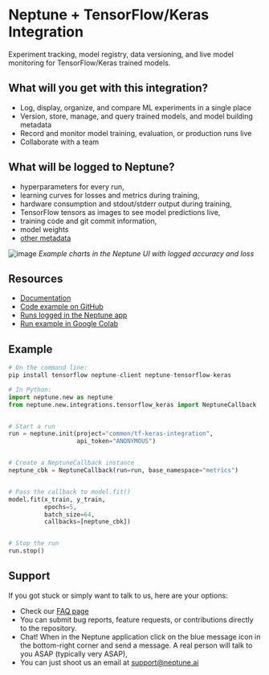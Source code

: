 # Neptune + TensorFlow/Keras Integration

Experiment tracking, model registry, data versioning, and live model monitoring for TensorFlow/Keras trained models.

## What will you get with this integration? 

* Log, display, organize, and compare ML experiments in a single place
* Version, store, manage, and query trained models, and model building metadata
* Record and monitor model training, evaluation, or production runs live
* Collaborate with a team

## What will be logged to Neptune?

* hyperparameters for every run,
* learning curves for losses and metrics during training,
* hardware consumption and stdout/stderr output during training,
* TensorFlow tensors as images to see model predictions live,
* training code and git commit information,
* model weights
* [other metadata](https://docs.neptune.ai/you-should-know/what-can-you-log-and-display)

![image](https://user-images.githubusercontent.com/97611089/160638338-8a276866-6ce8-4d0a-93f5-bd564d00afdf.png)
*Example charts in the Neptune UI with logged accuracy and loss*


## Resources

* [Documentation](https://docs.neptune.ai/integrations-and-supported-tools/model-training/tensorflow-keras)
* [Code example on GitHub](https://github.com/neptune-ai/examples/blob/main/integrations-and-supported-tools/tensorflow-keras/scripts)
* [Runs logged in the Neptune app](https://app.neptune.ai/o/common/org/tf-keras-integration/e/TFK-18/all)
* [Run example in Google Colab](https://colab.research.google.com/github/neptune-ai/examples/blob/master/integrations-and-supported-tools/tensorflow-keras/notebooks/Neptune_TensorFlow_Keras.ipynb)

## Example

```python
# On the command line:
pip install tensorflow neptune-client neptune-tensorflow-keras
```
```python
# In Python:
import neptune.new as neptune
from neptune.new.integrations.tensorflow_keras import NeptuneCallback


# Start a run
run = neptune.init(project="common/tf-keras-integration",
                   api_token="ANONYMOUS")


# Create a NeptuneCallback instance
neptune_cbk = NeptuneCallback(run=run, base_namespace="metrics")


# Pass the callback to model.fit()
model.fit(x_train, y_train,
          epochs=5,
          batch_size=64,
          callbacks=[neptune_cbk])


# Stop the run
run.stop()
```

## Support

If you got stuck or simply want to talk to us, here are your options:

* Check our [FAQ page](https://docs.neptune.ai/getting-started/getting-help#frequently-asked-questions)
* You can submit bug reports, feature requests, or contributions directly to the repository.
* Chat! When in the Neptune application click on the blue message icon in the bottom-right corner and send a message. A real person will talk to you ASAP (typically very ASAP),
* You can just shoot us an email at support@neptune.ai

